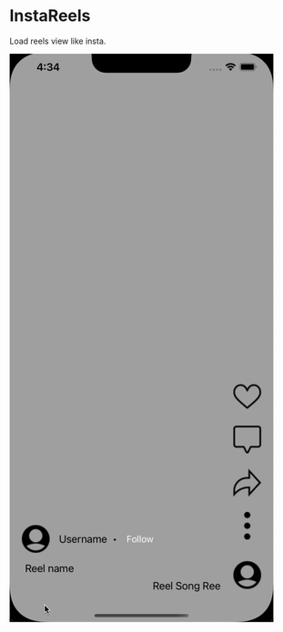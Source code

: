 # InstaReels
Load reels view like insta.

![Image of Yaktocat](https://github.com/jp73923/InstaReels/blob/main/InstaReels/Gif/InstaReel.gif)

